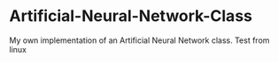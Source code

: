 # Artificial-Neural-Network-Class
My own implementation of an Artificial Neural Network class.
Test from linux


